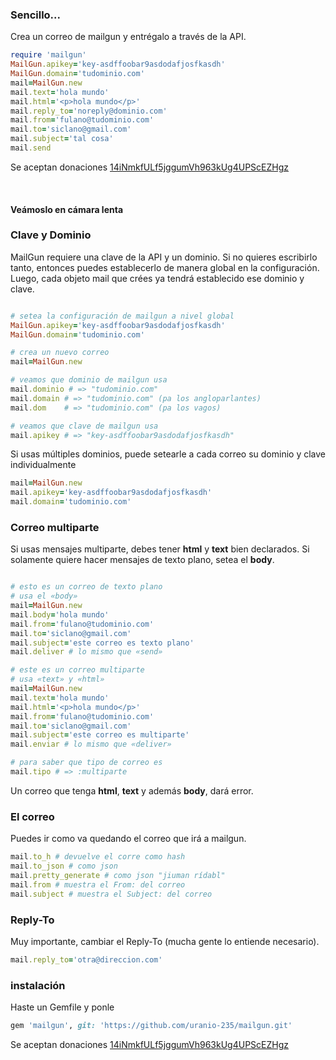 ### Sencillo...

Crea un correo de mailgun y entrégalo a través de la API.

```ruby
require 'mailgun'
MailGun.apikey='key-asdffoobar9asdodafjosfkasdh'
MailGun.domain='tudominio.com'
mail=MailGun.new
mail.text='hola mundo'
mail.html='<p>hola mundo</p>'
mail.reply_to='noreply@dominio.com'
mail.from='fulano@tudominio.com'
mail.to='siclano@gmail.com'
mail.subject='tal cosa'
mail.send
```

Se aceptan donaciones [14iNmkfULf5jggumVh963kUg4UPScEZHgz](http://uranio-235.github.io/images/direccion.png)

<br>

#### Veámoslo en cámara lenta

### Clave y Dominio

MailGun requiere una clave de la API y un dominio. Si no quieres escribirlo tanto, entonces puedes establecerlo de manera global en la configuración. Luego, cada objeto mail que crées ya tendrá establecido ese dominio y clave.

```ruby

# setea la configuración de mailgun a nivel global
MailGun.apikey='key-asdffoobar9asdodafjosfkasdh'
MailGun.domain='tudominio.com'

# crea un nuevo correo
mail=MailGun.new

# veamos que dominio de mailgun usa
mail.dominio # => "tudominio.com"
mail.domain # => "tudominio.com" (pa los angloparlantes)
mail.dom    # => "tudominio.com" (pa los vagos)

# veamos que clave de mailgun usa
mail.apikey # => "key-asdffoobar9asdodafjosfkasdh"
```

Si usas múltiples dominios, puede setearle a cada correo su dominio y clave individualmente

```ruby
mail=MailGun.new
mail.apikey='key-asdffoobar9asdodafjosfkasdh'
mail.domain='tudominio.com'
```

### Correo multiparte

Si usas mensajes multiparte, debes tener **html** y **text** bien declarados. Si solamente quiere hacer mensajes de texto plano, setea el **body**.


```ruby

# esto es un correo de texto plano
# usa el «body»
mail=MailGun.new
mail.body='hola mundo'
mail.from='fulano@tudominio.com'
mail.to='siclano@gmail.com'
mail.subject='este correo es texto plano'
mail.deliver # lo mismo que «send»

# este es un correo multiparte
# usa «text» y «html»
mail=MailGun.new
mail.text='hola mundo'
mail.html='<p>hola mundo</p>'
mail.from='fulano@tudominio.com'
mail.to='siclano@gmail.com'
mail.subject='este correo es multiparte'
mail.enviar # lo mismo que «deliver»

# para saber que tipo de correo es
mail.tipo # => :multiparte


```

Un correo que tenga **html**, **text** y además **body**, dará error.

### El correo

Puedes ir como va quedando el correo que irá a mailgun.

```ruby
mail.to_h # devuelve el corre como hash
mail.to_json # como json
mail.pretty_generate # como json "jiuman rídabl"
mail.from # muestra el From: del correo
mail.subject # muestra el Subject: del correo
```

### Reply-To

Muy importante, cambiar el Reply-To (mucha gente lo entiende necesario).

```ruby
mail.reply_to='otra@direccion.com'
```

### instalación

Haste un Gemfile y ponle

```ruby
gem 'mailgun', git: 'https://github.com/uranio-235/mailgun.git'
```

Se aceptan donaciones [14iNmkfULf5jggumVh963kUg4UPScEZHgz](http://uranio-235.github.io/images/direccion.png)
